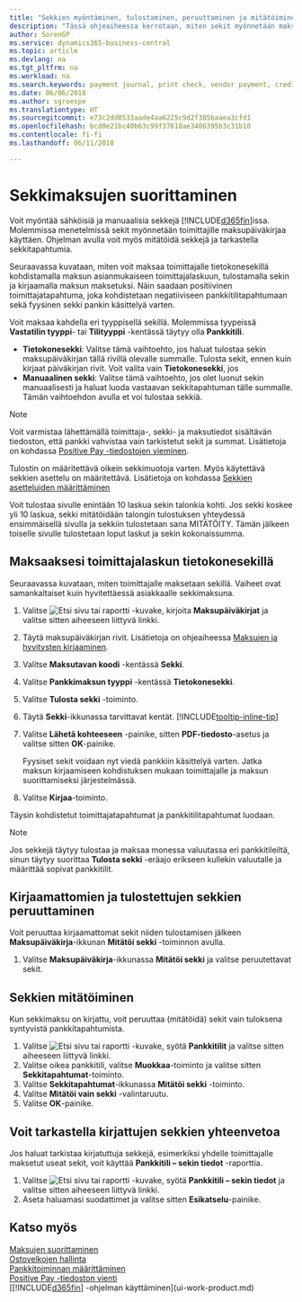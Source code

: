 ```yaml
---
title: "Sekkien myöntäminen, tulostaminen, peruuttaminen ja mitätöiminen| Microsoft Docs"
description: "Tässä ohjeaiheessa kerrotaan, miten sekit myönnetään maksupäiväkirjan avulla, tulostetaan ja mitätöidään tai miten sekkitapahtumia tarkastellaan Business Central -sovelluksessa."
author: SorenGP
ms.service: dynamics365-business-central
ms.topic: article
ms.devlang: na
ms.tgt_pltfrm: na
ms.workload: na
ms.search.keywords: payment journal, print check, vendor payment, creditor, debt, balance due, AP
ms.date: 06/06/2018
ms.author: sgroespe
ms.translationtype: HT
ms.sourcegitcommit: e73c2dd0533aade4aa6225c9d2f385baaea3cfd1
ms.openlocfilehash: bcd0e21bc40b63c99f37618ae3406395b3c31b10
ms.contentlocale: fi-fi
ms.lasthandoff: 06/11/2018

---
```

# <a name="make-check-payments"></a>Sekkimaksujen suorittaminen
Voit myöntää sähköisiä ja manuaalisia sekkejä [!INCLUDE[d365fin](includes/d365fin_md.md)]issa. Molemmissa menetelmissä sekit myönnetään toimittajille maksupäiväkirjaa käyttäen. Ohjelman avulla voit myös mitätöidä sekkejä ja tarkastella sekkitapahtumia.

Seuraavassa kuvataan, miten voit maksaa toimittajalle tietokonesekillä kohdistamalla maksun asianmukaiseen toimittajalaskuun, tulostamalla sekin ja kirjaamalla maksun maksetuksi. Näin saadaan positiivinen toimittajatapahtuma, joka kohdistetaan negatiiviseen pankkitilitapahtumaan sekä fyysinen sekki pankin käsittelyä varten.

Voit maksaa kahdella eri tyyppisellä sekillä. Molemmissa tyypeissä **Vastatilin tyyppi**- tai **Tilityyppi** -kentässä täytyy olla **Pankkitili**.

- **Tietokonesekki**: Valitse tämä vaihtoehto, jos haluat tulostaa sekin maksupäiväkirjan tällä rivillä olevalle summalle. Tulosta sekit, ennen kuin kirjaat päiväkirjan rivit. Voit valita vain **Tietokonesekki**, jos
- **Manuaalinen sekki**: Valitse tämä vaihtoehto, jos olet luonut sekin manuaalisesti ja haluat luoda vastaavan sekkitapahtuman tälle summalle. Tämän vaihtoehdon avulla et voi tulostaa sekkiä.

> [!NOTE]  
> Voit varmistaa lähettämällä toimittaja-, sekki- ja maksutiedot sisältävän tiedoston, että pankki vahvistaa vain tarkistetut sekit ja summat. Lisätietoja on kohdassa [Positive Pay -tiedostojen vieminen](finance-how-positive-pay.md).

Tulostin on määritettävä oikein sekkimuotoja varten. Myös käytettävä sekkien asettelu on määritettävä. Lisätietoja on kohdassa [Sekkien asetteluiden määrittäminen](finance-how-define-check-layouts.md)

Voit tulostaa sivulle enintään 10 laskua sekin talonkia kohti. Jos sekki koskee yli 10 laskua, sekki mitätöidään talongin tulostuksen yhteydessä ensimmäisellä sivulla ja sekkiin tulostetaan sana MITÄTÖITY. Tämän jälkeen toiselle sivulle tulostetaan loput laskut ja sekin kokonaissumma. 

## <a name="to-pay-a-vendor-invoice-with-a-computer-check"></a>Maksaaksesi toimittajalaskun tietokonesekillä
Seuraavassa kuvataan, miten toimittajalle maksetaan sekillä. Vaiheet ovat samankaltaiset kuin hyvitettäessä asiakkaalle sekkimaksuna.

1. Valitse ![Etsi sivu tai raportti](media/ui-search/search_small.png "Etsi sivu tai raportti -kuvake") -kuvake, kirjoita **Maksupäiväkirjat** ja valitse sitten aiheeseen liittyvä linkki.
2. Täytä maksupäiväkirjan rivit. Lisätietoja on ohjeaiheessa [Maksujen ja hyvitysten kirjaaminen](payables-how-post-payments-refunds.md).
3. Valitse **Maksutavan koodi** -kentässä **Sekki**.
4. Valitse **Pankkimaksun tyyppi** -kentässä **Tietokonesekki**.
5. Valitse **Tulosta sekki** -toiminto.
6. Täytä **Sekki**-ikkunassa tarvittavat kentät. [!INCLUDE[tooltip-inline-tip](includes/tooltip-inline-tip_md.md)]
7. Valitse **Lähetä kohteeseen** -painike, sitten **PDF-tiedosto**-asetus ja valitse sitten **OK**-painike.

    Fyysiset sekit voidaan nyt viedä pankkiin käsittelyä varten. Jatka maksun kirjaamiseen kohdistuksen mukaan toimittajalle ja maksun suorittamiseksi järjestelmässä.
8. Valitse **Kirjaa**-toiminto.

Täysin kohdistetut toimittajatapahtumat ja pankkitilitapahtumat luodaan.

> [!NOTE]  
> Jos sekkejä täytyy tulostaa ja maksaa monessa valuutassa eri pankkitileiltä, sinun täytyy suorittaa **Tulosta sekki** -eräajo erikseen kullekin valuutalle ja määrittää sopivat pankkitilit.

## <a name="to-cancel-printed-checks-that-are-not-posted"></a>Kirjaamattomien ja tulostettujen sekkien peruuttaminen
Voit peruuttaa kirjaamattomat sekit niiden tulostamisen jälkeen **Maksupäiväkirja**-ikkunan **Mitätöi sekki** -toiminnon avulla.

1. Valitse **Maksupäiväkirja**-ikkunassa **Mitätöi sekki** ja valitse peruutettavat sekit.

## <a name="to-void-checks"></a>Sekkien mitätöiminen
Kun sekkimaksu on kirjattu, voit peruuttaa (mitätöidä) sekit vain tuloksena syntyvistä pankkitapahtumista.

1. Valitse ![Etsi sivu tai raportti](media/ui-search/search_small.png "Etsi sivu tai raportti -kuvake") -kuvake, syötä **Pankkitilit** ja valitse sitten aiheeseen liittyvä linkki.
2. Valitse oikea pankkitili, valitse **Muokkaa**-toiminto ja valitse sitten **Sekkitapahtumat**-toiminto.
3. Valitse **Sekkitapahtumat**-ikkunassa **Mitätöi sekki** -toiminto.
4. Valitse **Mitätöi vain sekki** -valintaruutu.
5. Valitse **OK**-painike.

## <a name="to-view-a-summary-of-posted-checks"></a>Voit tarkastella kirjattujen sekkien yhteenvetoa
Jos haluat tarkistaa kirjatuttuja sekkejä, esimerkiksi yhdelle toimittajalle maksetut useat sekit, voit käyttää **Pankkitili – sekin tiedot** -raporttia.
1. Valitse ![Etsi sivu tai raportti](media/ui-search/search_small.png "Etsi sivu tai raportti -kuvake") -kuvake, syötä **Pankkitili – sekin tiedot** ja valitse sitten aiheeseen liittyvä linkki.
2. Aseta haluamasi suodattimet ja valitse sitten **Esikatselu**-painike.

## <a name="see-also"></a>Katso myös
[Maksujen suorittaminen](payables-make-payments.md)  
[Ostovelkojen hallinta](payables-manage-payables.md)  
[Pankkitoiminnan määrittäminen](bank-setup-banking.md)  
[Positive Pay -tiedoston vienti](finance-how-positive-pay.md)  
[[!INCLUDE[d365fin](includes/d365fin_md.md)] -ohjelman käyttäminen](ui-work-product.md)  

